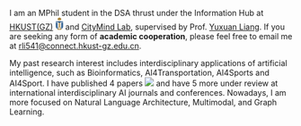 I am an MPhil student in the DSA thrust under the Information Hub at [HKUST(GZ)](https://www.hkust-gz.edu.cn/) <img src='./images/hkust(gz).png' style='width: 1em;'> and [CityMind Lab](https://citymind.top/), supervised by Prof. [Yuxuan Liang](https://yuxuanliang.com/). If you are seeking any form of **academic cooperation**, please feel free to email me at [rli541@connect.hkust-gz.edu.cn](mailto:rli541@connect.hkust-gz.edu.cn).

My past research interest includes interdisciplinary applications of artificial intelligence, such as Bioinformatics, AI4Transportation, AI4Sports and AI4Sport. I have published 4 papers <a href='https://scholar.google.com/citations?user=oF2yD8AAAAAJ'>
  <img src="https://img.shields.io/badge/citations-23-9cf?logo=Google%20Scholar&labelColor=f6f6f6&color=9cf&style=flat&label=citations "></a> and have 5 more under review at international interdisciplinary AI journals and conferences. Nowadays, I am more focused on Natural Language Architecture, Multimodal, and Graph Learning.
  
<!--  <a href='https://scholar.google.com/citations?user=oF2yD8AAAAAJ'><img src="https://img.shields.io/endpoint?logo=Google%20Scholar&url=https%3A%2F%2Fcdn.jsdelivr.net%2Fgh%2FReyJerry%2FReyJerry.github.io%2Fgoogle-scholar-stats%2Fgs_data_shieldsio.json&labelColor=f6f6f6&color=9cf&style=flat&label=citations "></a> -->
